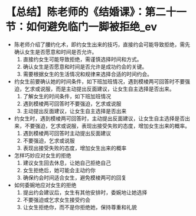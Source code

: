 # 【总结】陈老师的《结婚课》：第二十一节：如何避免临门一脚被拒绝_ev

-   陈老师介绍了腰约化术，即约女生出来的技巧，直接约会可能导致拒绝，需先确认女生是否愿意和时间是否允许。
    1.  直接约女生可能导致拒绝，需谨慎选择时间和方式。
    2.  确认女生是否愿意和时间是否允许是成功约会的关键。
    3.  需要根据女生的生活情况和规律来选择合适的时间约会。
-   约女生前要确认她的时间条件，如下班加班情况，遇到模棱两可回答时不要强迫，乞求或说服，而是主动提出反面建议，让女生自主选择是否出来。
    1.  了解女生的时间条件，如下班加班情况
    2.  遇到模棱两可回答时不要强迫，乞求或说服
    3.  主动提出反面建议，让女生自主选择是否出来
-   约女生时，遇到模棱两可回答时，主动提出反面建议，让女生自主选择是否出来，不要强迫，乞求或说服，表现出接受失败的态度，增加女生出来的概率。
    1.  遇到模棱两可回答时主动提出反面建议
    2.  不要强迫，乞求或说服
    3.  表现出接受失败的态度，增加女生出来的概率
-   怎样巧妙应对女生的拒绝
    1.  建议女生回去休息，让她自己拒绝自己
    2.  女生拒绝后，她可能会主动约你
    3.  确保约会时间适合女生，避免模棱两可的回复
-   如何委婉地应对女生的拒绝
    1.  提出约会建议后，女生有其他安排时，委婉地让她选择
    2.  不要强迫或乞求女生接受约会
    3.  让女生拒绝你，而不是你拒绝她，保持尊重和礼貌